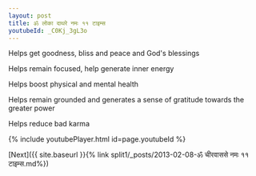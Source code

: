```yaml
---
layout: post
title: ॐ लोका दाथरे नमः ११ टाइम्स
youtubeId: _C0Kj_3gL3o
---
```

 
 
Helps get goodness, bliss and peace and God's blessings
 
Helps remain focused, help generate inner energy 
 
Helps boost physical and mental health 
 
Helps remain grounded and generates a sense of gratitude towards the greater power 
 
Helps reduce bad karma
 
 
 
 


{% include youtubePlayer.html id=page.youtubeId %}
 
[Next]({{ site.baseurl }}{% link  split1/_posts/2013-02-08-ॐ चीरवाससे नमः ११ टाइम्स.md%})
 

